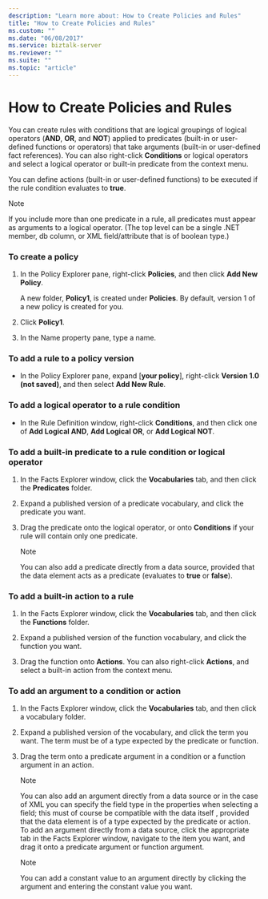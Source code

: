 ```yaml
---
description: "Learn more about: How to Create Policies and Rules"
title: "How to Create Policies and Rules"
ms.custom: ""
ms.date: "06/08/2017"
ms.service: biztalk-server
ms.reviewer: ""
ms.suite: ""
ms.topic: "article"
---
```

# How to Create Policies and Rules
You can create rules with conditions that are logical groupings of logical operators (**AND**, **OR**, and **NOT**) applied to predicates (built-in or user-defined functions or operators) that take arguments (built-in or user-defined fact references). You can also right-click **Conditions** or logical operators and select a logical operator or built-in predicate from the context menu.  
  
 You can define actions (built-in or user-defined functions) to be executed if the rule condition evaluates to **true**.  
  
> [!NOTE]
>  If you include more than one predicate in a rule, all predicates must appear as arguments to a logical operator. (The top level can be a single .NET member, db column, or XML field/attribute that is of boolean type.)  
  
### To create a policy  
  
1.  In the Policy Explorer pane, right-click **Policies**, and then click **Add New Policy**.  
  
     A new folder, **Policy1**, is created under **Policies**. By default, version 1 of a new policy is created for you.  
  
2.  Click **Policy1**.  
  
3.  In the Name property pane, type a name.  
  
### To add a rule to a policy version  
  
-   In the Policy Explorer pane, expand [**your policy**], right-click **Version 1.0 (not saved)**, and then select **Add New Rule**.  
  
### To add a logical operator to a rule condition  
  
-   In the Rule Definition window, right-click **Conditions**, and then click one of **Add Logical AND**, **Add Logical OR**, or **Add Logical NOT**.  
  
### To add a built-in predicate to a rule condition or logical operator  
  
1.  In the Facts Explorer window, click the **Vocabularies** tab, and then click the **Predicates** folder.  
  
2.  Expand a published version of a predicate vocabulary, and click the predicate you want.  
  
3.  Drag the predicate onto the logical operator, or onto **Conditions** if your rule will contain only one predicate.  
  
    > [!NOTE]
    >  You can also add a predicate directly from a data source, provided that the data element acts as a predicate (evaluates to **true** or **false**).  
  
### To add a built-in action to a rule  
  
1.  In the Facts Explorer window, click the **Vocabularies** tab, and then click the **Functions** folder.  
  
2.  Expand a published version of the function vocabulary, and click the function you want.  
  
3.  Drag the function onto **Actions**. You can also right-click **Actions**, and select a built-in action from the context menu.  
  
### To add an argument to a condition or action  
  
1.  In the Facts Explorer window, click the **Vocabularies** tab, and then click a vocabulary folder.  
  
2.  Expand a published version of the vocabulary, and click the term you want. The term must be of a type expected by the predicate or function.  
  
3.  Drag the term onto a predicate argument in a condition or a function argument in an action.  
  
    > [!NOTE]
    >  You can also add an argument directly from a data source or in the case of XML you can specify the field type in the properties when selecting a field; this must of course be compatible with the data itself , provided that the data element is of a type expected by the predicate or action. To add an argument directly from a data source, click the appropriate tab in the Facts Explorer window, navigate to the item you want, and drag it onto a predicate argument or function argument.  
  
    > [!NOTE]
    >  You can add a constant value to an argument directly by clicking the argument and entering the constant value you want.
